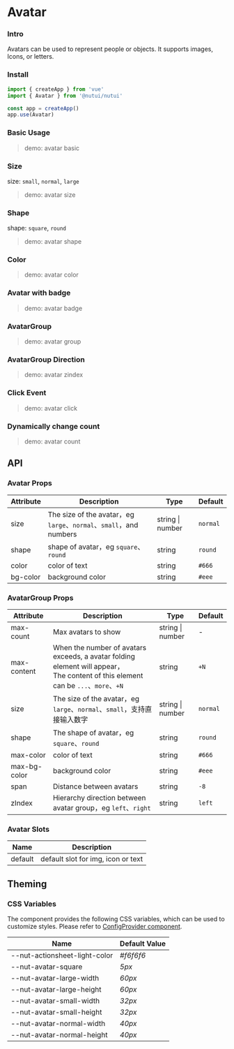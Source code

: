 # Avatar

### Intro

Avatars can be used to represent people or objects. It supports images, Icons, or letters.

### Install

```js
import { createApp } from 'vue'
import { Avatar } from '@nutui/nutui'

const app = createApp()
app.use(Avatar)
```

### Basic Usage

> demo: avatar basic

### Size

size: `small`, `normal`, `large`

> demo: avatar size

### Shape

shape: `square`, `round`

> demo: avatar shape

### Color

> demo: avatar color

### Avatar with badge

> demo: avatar badge

### AvatarGroup

> demo: avatar group

### AvatarGroup Direction

> demo: avatar zindex

### Click Event

> demo: avatar click

### Dynamically change count

> demo: avatar count

## API

### Avatar Props

| Attribute | Description | Type | Default |
| --- | --- | --- | --- |
| size | The size of the avatar，eg `large`、`normal`、`small`，and numbers | string \| number | `normal` |
| shape | shape of avatar，eg `square`、`round ` | string | `round` |
| color | color of text | string | `#666` |
| bg-color | background color | string | `#eee` |

### AvatarGroup Props

| Attribute | Description | Type | Default |
| --- | --- | --- | --- |
| max-count | Max avatars to show | string \| number | - |
| max-content | When the number of avatars exceeds, a avatar folding element will appear，<br />The content of this element can be `...`、`more`、`+N` | string | `+N` |
| size | The size of the avatar，eg `large`、`normal`、`small`，支持直接输入数字 | string \| number | `normal` |
| shape | The shape of avatar，eg `square`、`round` | string | `round` |
| max-color | color of text | string | `#666` |
| max-bg-color | background color | string | `#eee` |
| span | Distance between avatars | string | `-8` |
| zIndex | Hierarchy direction between avatar group，eg `left`、`right` | string | `left` |

### Avatar Slots

| Name | Description |
| --- | --- |
| default | default slot for img, icon or text |

## Theming

### CSS Variables

The component provides the following CSS variables, which can be used to customize styles. Please refer to [ConfigProvider component](#/en-US/component/configprovider).

| Name | Default Value |
| --- | --- |
| --nut-actionsheet-light-color | _#f6f6f6_ |
| --nut-avatar-square | _5px_ |
| --nut-avatar-large-width | _60px_ |
| --nut-avatar-large-height | _60px_ |
| --nut-avatar-small-width | _32px_ |
| --nut-avatar-small-height | _32px_ |
| --nut-avatar-normal-width | _40px_ |
| --nut-avatar-normal-height | _40px_ |

